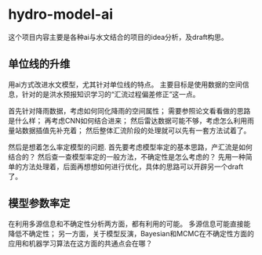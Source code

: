 # hydro-model-ai
这个项目内容主要是各种ai与水文结合的项目的idea分析，及draft构思。

## 单位线的升维
用ai方式改进水文模型，尤其针对单位线的特点。
主要目标是使用数据的空间信息，针对的是洪水预报知识学习的“汇流过程偏差修正”这一点。

首先针对降雨数据，考虑如何同化降雨的空间属性；
需要参照论文看看做的思路是什么样；
再考虑CNN如何结合进来；
然后雷达数据可能不够，考虑怎么利用雨量站数据插值先补充着；
然后整体汇流阶段的处理就可以先有一套方法试着了。

然后是想着怎么率定模型的问题.
首先要考虑模型率定的基本思路，产汇流是如何结合的？
然后查一查模型率定的一般方法，不确定性是怎么考虑的？
先用一种简单的方法处理着，后面再想想如何进行优化，具体的思路可以开辟另一个draft了。

## 模型参数率定
在利用多源信息和不确定性分析两方面，都有利用的可能。
多源信息可能直接能降低不确定性；
另一方面，关于模型反演，Bayesian和MCMC在不确定性方面的应用和机器学习算法在这方面的共通点会在哪？
